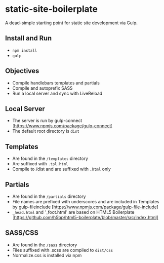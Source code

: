 # static-site-boilerplate
A dead-simple starting point for static site development via Gulp.

## Install and Run
- `npm install`
- `gulp`

## Objectives
- Compile handlebars templates and partials
- Compile and autoprefix SASS
- Run a local server and sync with LiveReload

## Local Server
- The server is run by gulp-connect [https://www.npmjs.com/package/gulp-connect]
- The default root directory is `dist`

## Templates
- Are found in the `/templates` directory
- Are suffixed with `.tpl.html`
- Compile to /dist and are suffixed with `.html` only

## Partials 
- Are found in the `/partials` directory 
- File names are prefixed with underscores and are included in Templates by gulp-fileinclude [https://www.npmjs.com/package/gulp-file-include]
- `_head.html` and '_foot.html' are based on HTML5 Boilerplate [https://github.com/h5bp/html5-boilerplate/blob/master/src/index.html]

## SASS/CSS
- Are found in the `/sass` directory
- Files suffixed with .scss are compiled to `dist/css`
- Normalize.css is installed via npm